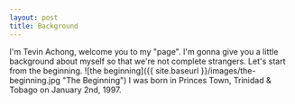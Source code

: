 ```yaml
---
layout: post
title: Background
---
```


I'm Tevin Achong, welcome you to my "page". I'm gonna give you a little background about myself so that we're not complete strangers. 
Let's start from the beginning. 
![the beginning]({{ site.baseurl }}/images/the-beginning.jpg "The Beginning")
I was born in Princes Town, Trinidad & Tobago on January 2nd, 1997. 
